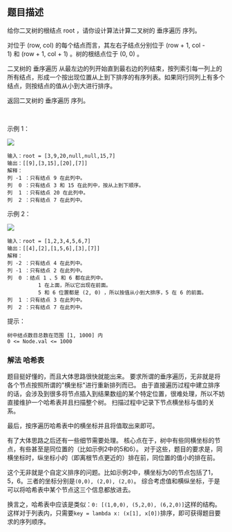 ## 题目描述
给你二叉树的根结点 root ，请你设计算法计算二叉树的 垂序遍历 序列。

对位于 (row, col) 的每个结点而言，其左右子结点分别位于 (row + 1, col - 1) 和 (row + 1, col + 1) 。树的根结点位于 (0, 0) 。

二叉树的 垂序遍历 从最左边的列开始直到最右边的列结束，按列索引每一列上的所有结点，形成一个按出现位置从上到下排序的有序列表。如果同行同列上有多个结点，则按结点的值从小到大进行排序。

返回二叉树的 垂序遍历 序列。

 

示例 1：

![](https://assets.leetcode.com/uploads/2021/01/29/vtree1.jpg)
```
输入：root = [3,9,20,null,null,15,7]
输出：[[9],[3,15],[20],[7]]
解释：
列 -1 ：只有结点 9 在此列中。
列  0 ：只有结点 3 和 15 在此列中，按从上到下顺序。
列  1 ：只有结点 20 在此列中。
列  2 ：只有结点 7 在此列中。
```
示例 2：

![](https://assets.leetcode.com/uploads/2021/01/29/vtree2.jpg)
```
输入：root = [1,2,3,4,5,6,7]
输出：[[4],[2],[1,5,6],[3],[7]]
解释：
列 -2 ：只有结点 4 在此列中。
列 -1 ：只有结点 2 在此列中。
列  0 ：结点 1 、5 和 6 都在此列中。
          1 在上面，所以它出现在前面。
          5 和 6 位置都是 (2, 0) ，所以按值从小到大排序，5 在 6 的前面。
列  1 ：只有结点 3 在此列中。
列  2 ：只有结点 7 在此列中。
```


提示：
```
树中结点数目总数在范围 [1, 1000] 内
0 <= Node.val <= 1000
```

### 解法 哈希表
题目挺好懂的，而且大体思路很快就能出来。
要求所谓的垂序遍历，无非就是将各个节点按照所谓的"横坐标"进行重新排列而已。
由于直接遍历过程中建立排序的话，会涉及到很多将节点插入到结果数组的某个特定位置，很难处理，所以不妨
直接维护一个哈希表并且扫描整个树。
扫描过程中记录下节点横坐标与值的关系。

最后，按序遍历哈希表中的横坐标并且将值取出来即可。

有了大体思路之后还有一些细节需要处理。
核心点在于，树中有些同横坐标的节点，有些甚至是同位置的（比如示例2中的5和6）。
对于这些，题目的要求是，同横坐标时，纵坐标小的（即离根节点更近的）排在前，同位置的值小的排在前。

这个无非就是个自定义排序的问题。比如示例2中，横坐标为0的节点包括了1，5，6。三者的坐标分别是`(0,0), (2,0), (2,0)`。
综合考虑值和横纵坐标，于是可以将哈希表中某个节点这三个信息都放进去。

换言之，哈希表中应该是类似：`0: [(1,0,0), (5,2,0), (6,2,0)]`这样的结构。
这样对于列表内，只需要`key = lambda x: (x[1], x[0])`排序，即可获得题目要求的序列顺序。